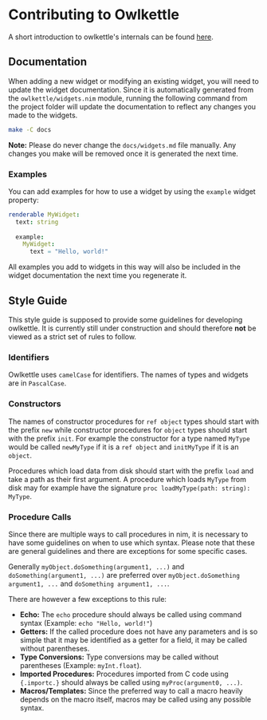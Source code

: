 # Contributing to Owlkettle

A short introduction to owlkettle's internals can be found [here](docs/internals.md).

## Documentation

When adding a new widget or modifying an existing widget, you will need to update the widget documentation.
Since it is automatically generated from the `owlkettle/widgets.nim` module, running the following command from the project folder will update the documentation to reflect any changes you made to the widgets.

```bash
make -C docs
```

**Note:** Please do never change the `docs/widgets.md` file manually.
Any changes you make will be removed once it is generated the next time.

### Examples

You can add examples for how to use a widget by using the `example` widget property:

```nim
renderable MyWidget:
  text: string
  
  example:
    MyWidget:
      text = "Hello, world!"
```

All examples you add to widgets in this way will also be included in the widget documentation the next time you regenerate it.

## Style Guide

This style guide is supposed to provide some guidelines for developing owlkettle.
It is currently still under construction and should therefore **not** be viewed as a strict set of rules to follow.

### Identifiers

Owlkettle uses `camelCase` for identifiers.
The names of types and widgets are in `PascalCase`.

### Constructors

The names of constructor procedures for `ref object` types should start with the prefix `new` while constructor procedures for `object` types should start with the prefix `init`.
For example the constructor for a type named `MyType` would be called `newMyType` if it is a `ref object` and `initMyType` if it is an `object`.

Procedures which load data from disk should start with the prefix `load` and take a path as their first argument.
A procedure which loads `MyType` from disk may for example have the signature `proc loadMyType(path: string): MyType`.

### Procedure Calls

Since there are multiple ways to call procedures in nim, it is necessary to have some guidelines on when to use which syntax.
Please note that these are general guidelines and there are exceptions for some specific cases.

Generally `myObject.doSomething(argument1, ...)` and `doSomething(argument1, ...)` are preferred over `myObject.doSomething argument1, ...` and `doSomething argument1, ...`.

There are however a few exceptions to this rule:

- **Echo:** The `echo` procedure should always be called using command syntax (Example: `echo "Hello, world!"`)
- **Getters:** If the called procedure does not have any parameters and is so simple that it may be identified as a  getter for a field, it may be called without parentheses.
- **Type Conversions:** Type conversions may be called without parentheses (Example: `myInt.float`).
- **Imported Procedures:** Procedures imported from C code using `{.importc.}` should always be called using `myProc(argument0, ...)`.
- **Macros/Templates:** Since the preferred way to call a macro heavily depends on the macro itself, macros may be called using any possible syntax.

